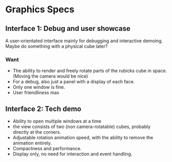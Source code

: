 # Graphics Specs
## Interface 1: Debug and user showcase
A user-orientated interface mainly for debugging and interactive demoing. Maybe do something with a physical cube later?

### Want
- The ability to render and freely rotate parts of the rubicks cube in space. (Moving the camera would be nice)
- For a debug, also just a panel with a display of each face. 
- Only one window is fine. 
- User friendliness max



## Interface 2: Tech demo
- Ability to open multiple windows at a time
- the view consists of two (non camera-rotatable) cubes, probably directly at the corners.
- Adjustable rotation animation speed, with the ability to remove the animation entirely. 
- Compactness and performance. 
- Display only, no need for interaction and event handling. 
